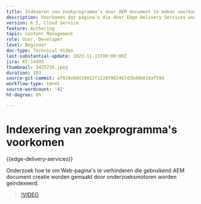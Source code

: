 ```yaml
---
title: Indexeren van zoekprogramma's door AEM document te maken voorkomen
description: Voorkomen dat pagina's die door Edge Delivery Services worden aangeboden, door zoekmachines worden geïndexeerd.
version: 6.5, Cloud Service
feature: Authoring
topic: Content Management
role: User, Developer
level: Beginner
doc-type: Technical Video
last-substantial-update: 2023-11-15T00:00:00Z
jira: KT-14493
thumbnail: 3425726.jpeg
duration: 103
source-git-commit: af928e60410022f12207082467d3bd9b818af59d
workflow-type: tm+mt
source-wordcount: '42'
ht-degree: 0%

---
```



# Indexering van zoekprogramma&#39;s voorkomen

{{edge-delivery-services}}

Onderzoek hoe te om Web-pagina&#39;s te verhinderen die gebruikend AEM document creatie worden gemaakt door onderzoeksmotoren worden geïndexeerd.

>[!VIDEO](https://video.tv.adobe.com/v/3425726/?learn=on)
